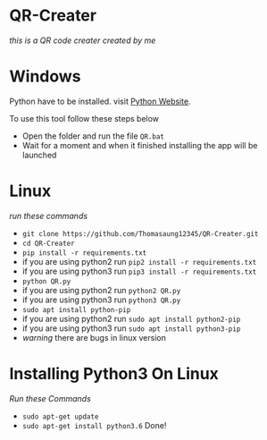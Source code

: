 # QR-Creater 
*this is a QR code creater created by me*

# Windows
Python have to be installed. visit [Python Website](https://python.org).


To use this tool follow these steps below
- Open the folder and run the file ```QR.bat```
- Wait for a moment and when it finished installing the app will be launched

# Linux
*run these commands*
- ```git clone https://github.com/Thomasaung12345/QR-Creater.git```
- ```cd QR-Creater```
- ```pip install -r requirements.txt```
- if you are using python2 run ```pip2 install -r requirements.txt```
- if you are using python3 run ```pip3 install -r requirements.txt```
- ```python QR.py```
- if you are using python2 run ```python2 QR.py```
- if you are using python3 run ```python3 QR.py```
- ```sudo apt install python-pip```
- if you are using python2 run ```sudo apt install python2-pip```
- if you are using python3 run ```sudo apt install python3-pip```
- _warning_ there are bugs in linux version

# Installing Python3 On Linux
*Run these Commands*
- ```sudo apt-get update```
- ```sudo apt-get install python3.6```
Done!

